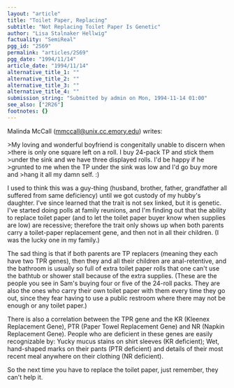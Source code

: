 ```yaml
---
layout: "article"
title: "Toilet Paper, Replacing"
subtitle: "Not Replacing Toilet Paper Is Genetic"
author: "Lisa Stalnaker Hellwig"
factuality: "SemiReal"
pgg_id: "2S69"
permalink: "articles/2S69"
pgg_date: "1994/11/14"
article_date: "1994/11/14"
alternative_title_1: ""
alternative_title_2: ""
alternative_title_3: ""
alternative_title_4: ""
submission_string: "Submitted by admin on Mon, 1994-11-14 01:00"
see_also: ["2R26"]
footnotes: {}
---
```

<div>
<p>Malinda McCall (<a href="https://web.archive.org/web/20130205191315/mailto:mmccall@unix.cc.emory.edu">mmccall@unix.cc.emory.edu</a>) writes:</p>
<p>&gt;My loving and wonderful boyfriend is congenitally unable to discern when &gt;there is only one square left on a roll. I buy 24-pack TP and stick them &gt;under the sink and we have three displayed rolls. I'd be happy if he &gt;grunted to me when the TP under the sink was low and I'd go buy more and &gt;hang it all my damn self. :)</p>
<p>I used to think this was a guy-thing (husband, brother, father, grandfather all suffered from same deficiency) until we got custody of my hubby's daughter. I've since learned that the trait is not sex linked, but it is genetic. I've started doing polls at family reunions, and I'm finding out that the ability to replace toilet paper (and to let the toilet paper buyer know when supplies are low) are recessive; therefore the trait only shows up when both parents carry a toilet-paper replacement gene, and then not in all their children. (I was the lucky one in my family.)</p>
<p>The sad thing is that if both parents are TP replacers (meaning they each have two TPR genes), then they and all their children are anal-retentive, and the bathroom is usually so full of extra toilet paper rolls that one can't use the bathtub or shower stall because of the extra supplies. (These are the people you see in Sam's buying four or five of the 24-roll packs. They are also the ones who carry their own toilet paper with them every time they go out, since they fear having to use a public restroom where there may not be enough or any toilet paper.)</p>
<p>There is also a correlation between the TPR gene and the KR (Kleenex Replacement Gene), PTR (Paper Towel Replacement Gene) and NR (Napkin Replacement Gene). People who are deficient in these genes are easily recognizable by: Yucky mucus stains on shirt sleeves (KR deficient); Wet, hand-shaped marks on their pants (PTR deficient) and details of their most recent meal anywhere on their clothing (NR deficient).</p>
<p>So the next time you have to replace the toilet paper, just remember, they can't help it.</p>
</div>
